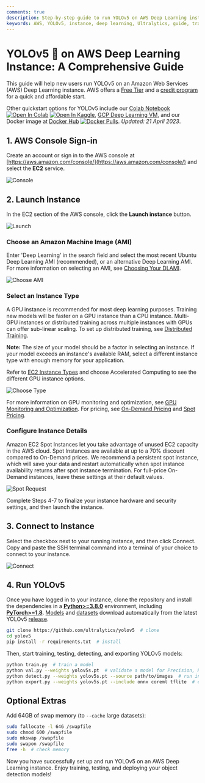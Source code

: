```yaml
---
comments: true
description: Step-by-step guide to run YOLOv5 on AWS Deep Learning instance. Learn how to create an instance, connect to it and train, validate and deploy models.
keywords: AWS, YOLOv5, instance, deep learning, Ultralytics, guide, training, deployment, object detection
---
```


# YOLOv5 🚀 on AWS Deep Learning Instance: A Comprehensive Guide

This guide will help new users run YOLOv5 on an Amazon Web Services (AWS) Deep Learning instance. AWS offers a [Free Tier](https://aws.amazon.com/free/) and a [credit program](https://aws.amazon.com/activate/) for a quick and affordable start.

Other quickstart options for YOLOv5 include our [Colab Notebook](https://colab.research.google.com/github/ultralytics/yolov5/blob/master/tutorial.ipynb) <a href="https://colab.research.google.com/github/ultralytics/yolov5/blob/master/tutorial.ipynb"><img src="https://colab.research.google.com/assets/colab-badge.svg" alt="Open In Colab"></a> <a href="https://www.kaggle.com/ultralytics/yolov5"><img src="https://kaggle.com/static/images/open-in-kaggle.svg" alt="Open In Kaggle"></a>, [GCP Deep Learning VM](https://docs.ultralytics.com/yolov5/environments/google_cloud_quickstart_tutorial), and our Docker image at [Docker Hub](https://hub.docker.com/r/ultralytics/yolov5) <a href="https://hub.docker.com/r/ultralytics/yolov5"><img src="https://img.shields.io/docker/pulls/ultralytics/yolov5?logo=docker" alt="Docker Pulls"></a>. _Updated: 21 April 2023_.

## 1. AWS Console Sign-in

Create an account or sign in to the AWS console at [https://aws.amazon.com/console/](https://aws.amazon.com/console/) and select the **EC2** service.

![Console](https://user-images.githubusercontent.com/26833433/106323804-debddd00-622c-11eb-997f-b8217dc0e975.png)

## 2. Launch Instance

In the EC2 section of the AWS console, click the **Launch instance** button.

![Launch](https://user-images.githubusercontent.com/26833433/106323950-204e8800-622d-11eb-915d-5c90406973ea.png)

### Choose an Amazon Machine Image (AMI)

Enter 'Deep Learning' in the search field and select the most recent Ubuntu Deep Learning AMI (recommended), or an alternative Deep Learning AMI. For more information on selecting an AMI, see [Choosing Your DLAMI](https://docs.aws.amazon.com/dlami/latest/devguide/options.html).

![Choose AMI](https://user-images.githubusercontent.com/26833433/106326107-c9e34880-6230-11eb-97c9-3b5fc2f4e2ff.png)

### Select an Instance Type

A GPU instance is recommended for most deep learning purposes. Training new models will be faster on a GPU instance than a CPU instance. Multi-GPU instances or distributed training across multiple instances with GPUs can offer sub-linear scaling. To set up distributed training, see [Distributed Training](https://docs.aws.amazon.com/dlami/latest/devguide/distributed-training.html).

**Note:** The size of your model should be a factor in selecting an instance. If your model exceeds an instance's available RAM, select a different instance type with enough memory for your application.

Refer to [EC2 Instance Types](https://aws.amazon.com/ec2/instance-types/) and choose Accelerated Computing to see the different GPU instance options.

![Choose Type](https://user-images.githubusercontent.com/26833433/106324624-52141e80-622e-11eb-9662-1a376d9c887d.png)

For more information on GPU monitoring and optimization, see [GPU Monitoring and Optimization](https://docs.aws.amazon.com/dlami/latest/devguide/tutorial-gpu.html). For pricing, see [On-Demand Pricing](https://aws.amazon.com/ec2/pricing/on-demand/) and [Spot Pricing](https://aws.amazon.com/ec2/spot/pricing/).

### Configure Instance Details

Amazon EC2 Spot Instances let you take advantage of unused EC2 capacity in the AWS cloud. Spot Instances are available at up to a 70% discount compared to On-Demand prices. We recommend a persistent spot instance, which will save your data and restart automatically when spot instance availability returns after spot instance termination. For full-price On-Demand instances, leave these settings at their default values.

![Spot Request](https://user-images.githubusercontent.com/26833433/106324835-ac14e400-622e-11eb-8853-df5ec9b16dfc.png)

Complete Steps 4-7 to finalize your instance hardware and security settings, and then launch the instance.

## 3. Connect to Instance

Select the checkbox next to your running instance, and then click Connect. Copy and paste the SSH terminal command into a terminal of your choice to connect to your instance.

![Connect](https://user-images.githubusercontent.com/26833433/106325530-cf8c5e80-622f-11eb-9f64-5b313a9d57a1.png)

## 4. Run YOLOv5

Once you have logged in to your instance, clone the repository and install the dependencies in a [**Python>=3.8.0**](https://www.python.org/) environment, including [**PyTorch>=1.8**](https://pytorch.org/get-started/locally/). [Models](https://github.com/ultralytics/yolov5/tree/master/models) and [datasets](https://github.com/ultralytics/yolov5/tree/master/data) download automatically from the latest YOLOv5 [release](https://github.com/ultralytics/yolov5/releases).

```bash
git clone https://github.com/ultralytics/yolov5  # clone
cd yolov5
pip install -r requirements.txt  # install
```

Then, start training, testing, detecting, and exporting YOLOv5 models:

```bash
python train.py  # train a model
python val.py --weights yolov5s.pt  # validate a model for Precision, Recall, and mAP
python detect.py --weights yolov5s.pt --source path/to/images  # run inference on images and videos
python export.py --weights yolov5s.pt --include onnx coreml tflite  # export models to other formats
```

## Optional Extras

Add 64GB of swap memory (to `--cache` large datasets):

```bash
sudo fallocate -l 64G /swapfile
sudo chmod 600 /swapfile
sudo mkswap /swapfile
sudo swapon /swapfile
free -h  # check memory
```

Now you have successfully set up and run YOLOv5 on an AWS Deep Learning instance. Enjoy training, testing, and deploying your object detection models!
